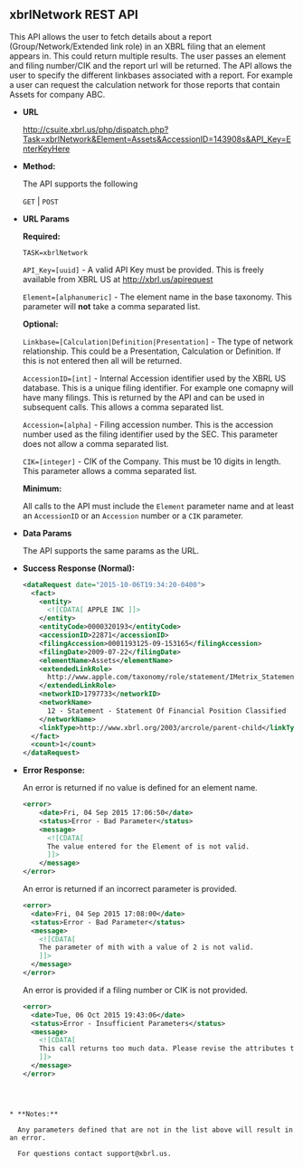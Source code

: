 xbrlNetwork REST API
----
This API allows the user to fetch details about a report (Group/Network/Extended link role) in an XBRL filing that an element appears in. This could return multiple results. The user passes an element and filing number/CIK and the report url will be returned. The API allows the user to specify the different linkbases associated with a report.  For example  a user can request the calculation network for those reports that contain Assets for company ABC.

* **URL**

  <http://csuite.xbrl.us/php/dispatch.php?Task=xbrlNetwork&Element=Assets&AccessionID=143908s&API_Key=EnterKeyHere>

* **Method:**

  The API supports the following

  `GET` | `POST`

*  **URL Params**

   **Required:**

   `TASK=xbrlNetwork`

   `API_Key=[uuid]` - A valid API Key must be provided. This is freely available from XBRL US at <http://xbrl.us/apirequest>

    `Element=[alphanumeric]` - The element name in the base taxonomy. This parameter will **not** take a comma separated list.

   **Optional:**

    `Linkbase=[Calculation|Definition|Presentation]` - The type of network relationship. This could be a Presentation, Calculation or Definition. If this is not entered then all will be returned.

    `AccessionID=[int]` - Internal Accession identifier used by the XBRL US database. This is a unique filing identifier. For example one comapny will have many filings. This is returned by the API and can be used in subsequent calls. This allows a comma separated list.

    `Accession=[alpha]` - Filing accession number. This is the accession number used as the filing identifier used by the SEC. This parameter does not allow a comma separated list.

    `CIK=[integer]`   - CIK of the Company. This must be 10 digits in length. This parameter allows a comma separated list.

   **Minimum:**

   All calls to the API must include the `Element` parameter name and at least an `AccessionID` or an `Accession` number or a `CIK` parameter.


* **Data Params**

    The API supports the same params as the URL.

* **Success Response (Normal):**

    ```XML
    <dataRequest date="2015-10-06T19:34:20-0400">
      <fact>
        <entity>
          <![CDATA[ APPLE INC ]]>
        </entity>
        <entityCode>0000320193</entityCode>
        <accessionID>22871</accessionID>
        <filingAccession>0001193125-09-153165</filingAccession>
        <filingDate>2009-07-22</filingDate>
        <elementName>Assets</elementName>
        <extendedLinkRole>
          http://www.apple.com/taxonomy/role/statement/IMetrix_StatementOfFinancialPositionClassified
        </extendedLinkRole>
        <networkID>1797733</networkID>
        <networkName>
          12 - Statement - Statement Of Financial Position Classified
        </networkName>
        <linkType>http://www.xbrl.org/2003/arcrole/parent-child</linkType>
      </fact>
      <count>1</count>
    </dataRequest>
    ```

* **Error Response:**

    An error is returned if no value is defined for an element name.

    ```XML
    <error>
        <date>Fri, 04 Sep 2015 17:06:50</date>
        <status>Error - Bad Parameter</status>
        <message>
          <![CDATA[
          The value entered for the Element of is not valid.
          ]]>
        </message>
    </error>
    ```
    An error is returned if an incorrect parameter is provided.

    ```XML
    <error>
      <date>Fri, 04 Sep 2015 17:08:00</date>
      <status>Error - Bad Parameter</status>
      <message>
        <![CDATA[
        The parameter of mith with a value of 2 is not valid.
        ]]>
      </message>
    </error>
    ```
    An error is provided if a filing number or CIK is not provided.

    ```XML
    <error>
      <date>Tue, 06 Oct 2015 19:43:06</date>
      <status>Error - Insufficient Parameters</status>
      <message>
        <![CDATA[
        This call returns too much data. Please revise the attributes to include at least a CIK or Accession Number.
        ]]>
      </message>
    </error>
```



* **Notes:**

  Any parameters defined that are not in the list above will result in an error.

  For questions contact support@xbrl.us.

